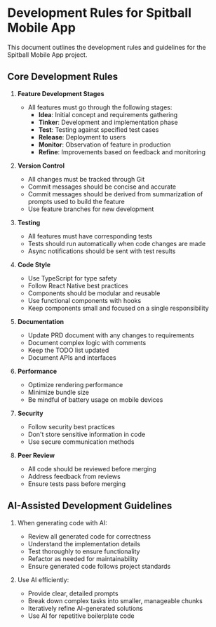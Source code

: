 # Development Rules for Spitball Mobile App

This document outlines the development rules and guidelines for the Spitball Mobile App project.

## Core Development Rules

1. **Feature Development Stages**
   - All features must go through the following stages:
     - **Idea**: Initial concept and requirements gathering
     - **Tinker**: Development and implementation phase
     - **Test**: Testing against specified test cases
     - **Release**: Deployment to users
     - **Monitor**: Observation of feature in production
     - **Refine**: Improvements based on feedback and monitoring

2. **Version Control**
   - All changes must be tracked through Git
   - Commit messages should be concise and accurate
   - Commit messages should be derived from summarization of prompts used to build the feature
   - Use feature branches for new development

3. **Testing**
   - All features must have corresponding tests
   - Tests should run automatically when code changes are made
   - Async notifications should be sent with test results

4. **Code Style**
   - Use TypeScript for type safety
   - Follow React Native best practices
   - Components should be modular and reusable
   - Use functional components with hooks
   - Keep components small and focused on a single responsibility

5. **Documentation**
   - Update PRD document with any changes to requirements
   - Document complex logic with comments
   - Keep the TODO list updated
   - Document APIs and interfaces

6. **Performance**
   - Optimize rendering performance
   - Minimize bundle size
   - Be mindful of battery usage on mobile devices

7. **Security**
   - Follow security best practices
   - Don't store sensitive information in code
   - Use secure communication methods

8. **Peer Review**
   - All code should be reviewed before merging
   - Address feedback from reviews
   - Ensure tests pass before merging

## AI-Assisted Development Guidelines

1. When generating code with AI:
   - Review all generated code for correctness
   - Understand the implementation details
   - Test thoroughly to ensure functionality
   - Refactor as needed for maintainability
   - Ensure generated code follows project standards

2. Use AI efficiently:
   - Provide clear, detailed prompts
   - Break down complex tasks into smaller, manageable chunks
   - Iteratively refine AI-generated solutions
   - Use AI for repetitive boilerplate code